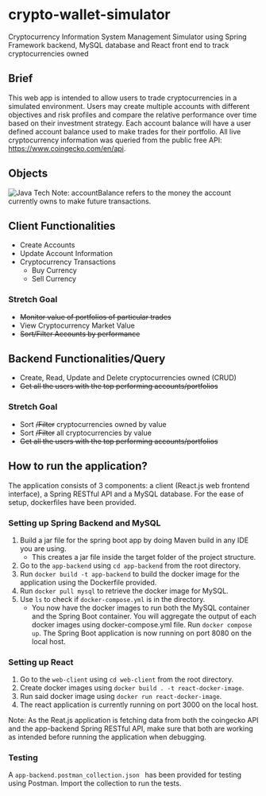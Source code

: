 # crypto-wallet-simulator
Cryptocurrency Information System Management Simulator using Spring Framework backend, MySQL database and React front end to track cryptocurrencies owned

## Brief
This web app is intended to allow users to trade cryptocurrencies in a simulated environment. 
Users may create multiple accounts with different objectives and risk profiles and compare the relative performance over time based on their investment strategy. Each account balance will have a user defined account balance used to make trades for their portfolio.
All live cryptocurrency information was queried from the public free API: https://www.coingecko.com/en/api.

## Objects
![Java Tech](https://user-images.githubusercontent.com/64391406/206926887-ba8ce15f-8c08-4f93-b4f4-21e39495aed1.jpg)
Note: accountBalance refers to the money the account currently owns to make future transactions.

## Client Functionalities 
- Create Accounts
- Update Account Information
- Cryptocurrency Transactions
    - Buy Currency
    - Sell Currency
### Stretch Goal
- ~~Monitor value of portfolios of particular trades~~
- View Cryptocurrency Market Value
- ~~Sort/Filter Accounts by performance~~

## Backend Functionalities/Query
- Create, Read, Update and Delete cryptocurrencies owned (CRUD)
- ~~Get all the users with the top performing accounts/portfolios~~
### Stretch Goal
- Sort ~~/Filter~~ cryptocurrencies owned by value
- Sort ~~/Filter~~ all cryptocurrencies by value
- ~~Get all the users with the top performing accounts/portfolios~~

## How to run the application?
The application consists of 3 components: a client (React.js web frontend interface), a Spring RESTful API and a MySQL database. For the ease of setup, dockerfiles have been provided.

### Setting up Spring Backend and MySQL
1. Build a jar file for the spring boot app by doing Maven build in any IDE you are using.
    - This creates a jar file inside the target folder of the project structure.
2. Go to the `app-backend` using `cd app-backend` from the root directory.
3. Run `docker build -t app-backend` to build the docker image for the application using the Dockerfile provided.
4. Run `docker pull mysql` to retrieve the docker image for MySQL.
5. Use `ls` to check if `docker-compose.yml` is in the directory.
    - You now have the docker images to run both the MySQL container and the Spring Boot container. You will aggregate the output of each docker images using docker-compose.yml file.
Run `docker compose up`.
The Spring Boot application is now running on port 8080 on the local host.

### Setting up React
1. Go to the `web-client` using `cd web-client` from the root directory.
2. Create docker images using `docker build . -t react-docker-image`.
3. Run said docker image using `docker run react-docker-image`.
4. The react application is currently running on port 3000 on the local host.

Note: As the Reat.js application is fetching data from both the coingecko API and the app-backend Spring RESTful API, make sure that both are working as intended before running the application when debugging.

### Testing
A `app-backend.postman_collection.json ` has been provided for testing using Postman. Import the collection to run the tests.
